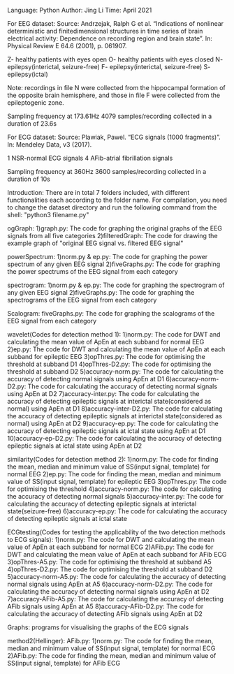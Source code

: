 Language: Python
Author: Jing Li
Time: April 2021

For EEG dataset:
Source:
Andrzejak, Ralph G et al. “Indications of nonlinear deterministic and finite­dimensional structures in time series of brain electrical activity: Dependence on recording region and brain state”. In: Physical Review E 64.6 (2001), p. 061907.

Z- healthy patients with eyes open
O- healthy patients with eyes closed
N- epilepsy(interictal, seizure-free)
F- epilepsy(interictal, seizure-free)
S- epilepsy(ictal)

Note: recordings in file N were collected from the hippocampal formation of the opposite brain hemisphere, and those in file F were collected from the epileptogenic zone.

Sampling frequency at 173.61Hz
4079 samples/recording collected in a duration of 23.6s

For ECG dataset:
Source:
Plawiak, Pawel. “ECG signals (1000 fragments)”. In: Mendeley Data, v3 (2017).

1 NSR-normal ECG signals
4 AFib-atrial fibrillation signals

Sampling frequency at 360Hz
3600 samples/recording collected in a duration of 10s



Introduction: There are in total 7 folders included, with different functionalities each according to the folder name. For compilation, you need to change the dataset directory and run the following command from the shell:
"python3 filename.py"

ogGraph: 
1)graph.py: The code for graphing the original graphs of the EEG signals from all five categories
2)filteredGraph: The code for drawing the example graph of "original EEG signal vs. filtered EEG signal"

powerSpectrum:
1)norm.py & ep.py: The code for graphing the power spectrum of any given EEG signal
2)fiveGraphs.py: The code for graphing the power spectrums of the EEG signal from each category

spectrogram:
1)norm.py & ep.py: The code for graphing the spectrogram of any given EEG signal
2)fiveGraphs.py: The code for graphing the spectrograms of the EEG signal from each category

Scalogram: 
fiveGraphs.py: The code for graphing the scalograms of the EEG signal from each category

wavelet(Codes for detection method 1):
1)norm.py: The code for DWT and calculating the mean value of ApEn at each subband for normal EEG
2)ep.py: The code for DWT and calculating the mean value of ApEn at each subband for epileptic EEG
3)opThres.py: The code for optimising the threshold at subband D1
4)opThres-D2.py: The code for optimising the threshold at subband D2
5)accuracy-norm.py: The code for calculating the accuracy of detecting normal signals using ApEn at D1
6)accuracy-norm-D2.py: The code for calculating the accuracy of detecting normal signals using ApEn at D2
7)accuracy-inter.py: The code for calculating the accuracy of detecting epileptic signals at interictal state(considered as normal) using ApEn at D1
8)accuracy-inter-D2.py: The code for calculating the accuracy of detecting epileptic signals at interictal state(considered as normal) using ApEn at D2
9)accuracy-ep.py: The code for calculating the accuracy of detecting epileptic signals at ictal state using ApEn at D1
10)accuracy-ep-D2.py: The code for calculating the accuracy of detecting epileptic signals at ictal state using ApEn at D2

similarity(Codes for detection method 2):
1)norm.py: The code for finding the mean, median and minimum value of SS(input signal, template) for normal EEG
2)ep.py: The code for finding the mean, median and minimum value of SS(input signal, template) for epileptic EEG
3)opThres.py: The code for optimising the threshold
4)accuracy-norm.py: The code for calculating the accuracy of detecting normal signals
5)accuracy-inter.py: The code for calculating the accuracy of detecting epileptic signals at interictal state(seizure-free)
6)accuracy-ep.py: The code for calculating the accuracy of detecting epileptic signals at ictal state

ECGtesting(Codes for testing the applicability of the two detection methods to ECG signals):
1)norm.py: The code for DWT and calculating the mean value of ApEn at each subband for normal ECG
2)AFib.py: The code for DWT and calculating the mean value of ApEn at each subband for AFib ECG
3)opThres-A5.py: The code for optimising the threshold at subband A5
4)opThres-D2.py: The code for optimising the threshold at subband D2
5)accuracy-norm-A5.py: The code for calculating the accuracy of detecting normal signals using ApEn at A5
6)accuracy-norm-D2.py: The code for calculating the accuracy of detecting normal signals using ApEn at D2
7)accuracy-AFib-A5.py: The code for calculating the accuracy of detecting AFib signals using ApEn at A5
8)accuracy-AFib-D2.py: The code for calculating the accuracy of detecting AFib signals using ApEn at D2

Graphs: programs for visualising the graphs of the ECG signals

method2(Hellinger):
AFib.py: 
1)norm.py: The code for finding the mean, median and minimum value of SS(input signal, template) for normal ECG
2)AFib.py: The code for finding the mean, median and minimum value of SS(input signal, template) for AFib ECG
